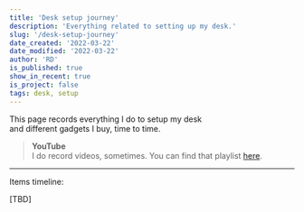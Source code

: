```yaml
---
title: 'Desk setup journey'
description: 'Everything related to setting up my desk.'
slug: '/desk-setup-journey'
date_created: '2022-03-22'
date_modified: '2022-03-22'
author: 'RD'
is_published: true
show_in_recent: true
is_project: false
tags: desk, setup
---
```


This page records everything I do to setup my desk  
and different gadgets I buy, time to time.  

> **YouTube**  
> I do record videos, sometimes. You can find that playlist [here](https://www.youtube.com/playlist?list=PL-6UeVSN9N8oIWbp_nGm3bR7jVXlLssA-).

---

Items timeline: 

[TBD]